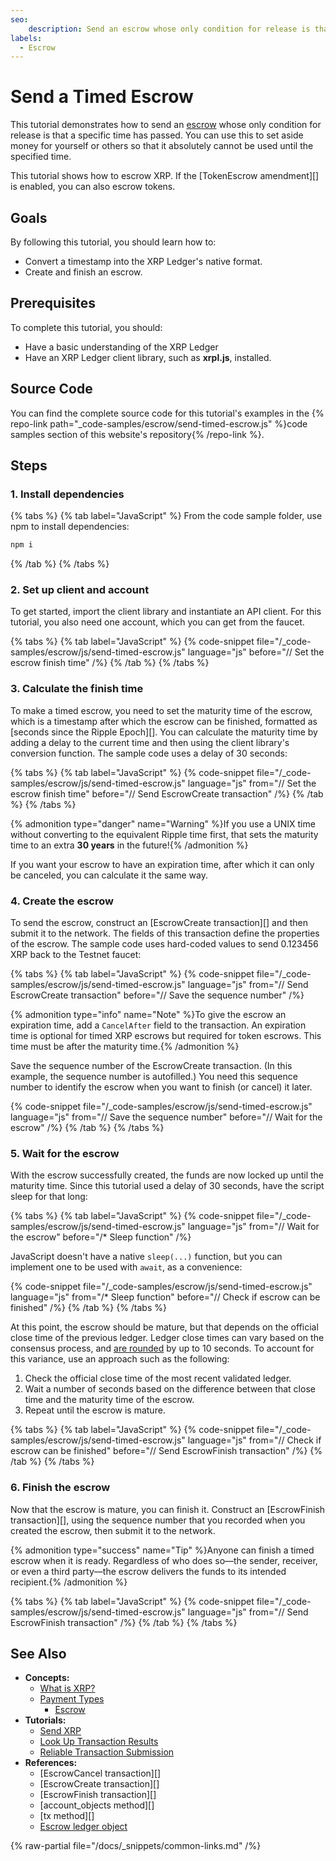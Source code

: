 ```yaml
---
seo:
    description: Send an escrow whose only condition for release is that a specific time has passed.
labels:
  - Escrow
---
```

# Send a Timed Escrow

This tutorial demonstrates how to send an [escrow](../../../../concepts/payment-types/escrow.md) whose only condition for release is that a specific time has passed. You can use this to set aside money for yourself or others so that it absolutely cannot be used until the specified time.

This tutorial shows how to escrow XRP. If the [TokenEscrow amendment][] is enabled, you can also escrow tokens.

## Goals

By following this tutorial, you should learn how to:

- Convert a timestamp into the XRP Ledger's native format.
- Create and finish an escrow.

## Prerequisites

To complete this tutorial, you should:

- Have a basic understanding of the XRP Ledger
- Have an XRP Ledger client library, such as **xrpl.js**, installed.

## Source Code

You can find the complete source code for this tutorial's examples in the {% repo-link path="_code-samples/escrow/send-timed-escrow.js" %}code samples section of this website's repository{% /repo-link %}.

##  Steps

### 1. Install dependencies

{% tabs %}
{% tab label="JavaScript" %}
From the code sample folder, use npm to install dependencies:

```sh
npm i
```
{% /tab %}
{% /tabs %}

### 2. Set up client and account

To get started, import the client library and instantiate an API client. For this tutorial, you also need one account, which you can get from the faucet.

{% tabs %}
{% tab label="JavaScript" %}
{% code-snippet file="/_code-samples/escrow/js/send-timed-escrow.js" language="js" before="// Set the escrow finish time" /%}
{% /tab %}
{% /tabs %}

### 3. Calculate the finish time

To make a timed escrow, you need to set the maturity time of the escrow, which is a timestamp after which the escrow can be finished, formatted as [seconds since the Ripple Epoch][]. You can calculate the maturity time by adding a delay to the current time and then using the client library's conversion function. The sample code uses a delay of 30 seconds:

{% tabs %}
{% tab label="JavaScript" %}
{% code-snippet file="/_code-samples/escrow/js/send-timed-escrow.js" language="js" from="// Set the escrow finish time" before="// Send EscrowCreate transaction" /%}
{% /tab %}
{% /tabs %}

{% admonition type="danger" name="Warning" %}If you use a UNIX time without converting to the equivalent Ripple time first, that sets the maturity time to an extra **30 years** in the future!{% /admonition %}

If you want your escrow to have an expiration time, after which it can only be canceled, you can calculate it the same way.

### 4. Create the escrow

To send the escrow, construct an [EscrowCreate transaction][] and then submit it to the network. The fields of this transaction define the properties of the escrow. The sample code uses hard-coded values to send 0.123456 XRP back to the Testnet faucet:

{% tabs %}
{% tab label="JavaScript" %}
{% code-snippet file="/_code-samples/escrow/js/send-timed-escrow.js" language="js" from="// Send EscrowCreate transaction" before="// Save the sequence number" /%}

{% admonition type="info" name="Note" %}To give the escrow an expiration time, add a `CancelAfter` field to the transaction. An expiration time is optional for timed XRP escrows but required for token escrows. This time must be after the maturity time.{% /admonition %}

Save the sequence number of the EscrowCreate transaction. (In this example, the sequence number is autofilled.) You need this sequence number to identify the escrow when you want to finish (or cancel) it later.

{% code-snippet file="/_code-samples/escrow/js/send-timed-escrow.js" language="js" from="// Save the sequence number" before="// Wait for the escrow" /%}
{% /tab %}
{% /tabs %}


### 5. Wait for the escrow

With the escrow successfully created, the funds are now locked up until the maturity time. Since this tutorial used a delay of 30 seconds, have the script sleep for that long:

{% tabs %}
{% tab label="JavaScript" %}
{% code-snippet file="/_code-samples/escrow/js/send-timed-escrow.js" language="js" from="// Wait for the escrow" before="/* Sleep function" /%}

JavaScript doesn't have a native `sleep(...)` function, but you can implement one to be used with `await`, as a convenience:

{% code-snippet file="/_code-samples/escrow/js/send-timed-escrow.js" language="js" from="/* Sleep function" before="// Check if escrow can be finished" /%}
{% /tab %}
{% /tabs %}

At this point, the escrow should be mature, but that depends on the official close time of the previous ledger. Ledger close times can vary based on the consensus process, and [are rounded](../../../../concepts/ledgers/ledger-close-times.md) by up to 10 seconds. To account for this variance, use an approach such as the following:

1. Check the official close time of the most recent validated ledger.
2. Wait a number of seconds based on the difference between that close time and the maturity time of the escrow.
3. Repeat until the escrow is mature. 

{% tabs %}
{% tab label="JavaScript" %}
{% code-snippet file="/_code-samples/escrow/js/send-timed-escrow.js" language="js" from="// Check if escrow can be finished" before="// Send EscrowFinish transaction" /%}
{% /tab %}
{% /tabs %}

### 6. Finish the escrow

Now that the escrow is mature, you can finish it. Construct an [EscrowFinish transaction][], using the sequence number that you recorded when you created the escrow, then submit it to the network.

{% admonition type="success" name="Tip" %}Anyone can finish a timed escrow when it is ready. Regardless of who does so—the sender, receiver, or even a third party—the escrow delivers the funds to its intended recipient.{% /admonition %}

{% tabs %}
{% tab label="JavaScript" %}
{% code-snippet file="/_code-samples/escrow/js/send-timed-escrow.js" language="js" from="// Send EscrowFinish transaction" /%}
{% /tab %}
{% /tabs %}


## See Also

- **Concepts:**
    - [What is XRP?](../../../../introduction/what-is-xrp.md)
    - [Payment Types](../../../../concepts/payment-types/index.md)
        - [Escrow](../../../../concepts/payment-types/escrow.md)
- **Tutorials:**
    - [Send XRP](../../send-xrp.md)
    - [Look Up Transaction Results](../../../../concepts/transactions/finality-of-results/look-up-transaction-results.md)
    - [Reliable Transaction Submission](../../../../concepts/transactions/reliable-transaction-submission.md)
- **References:**
    - [EscrowCancel transaction][]
    - [EscrowCreate transaction][]
    - [EscrowFinish transaction][]
    - [account_objects method][]
    - [tx method][]
    - [Escrow ledger object](../../../../references/protocol/ledger-data/ledger-entry-types/escrow.md)

{% raw-partial file="/docs/_snippets/common-links.md" /%}
